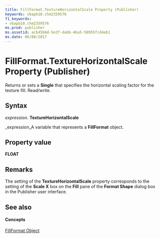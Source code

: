 ```yaml
---
title: FillFormat.TextureHorizontalScale Property (Publisher)
keywords: vbapb10.chm2359576
f1_keywords:
- vbapb10.chm2359576
ms.prod: publisher
ms.assetid: acb45b6d-5e2f-dabb-4ba5-58955fcd4eb1
ms.date: 06/08/2017
---
```



# FillFormat.TextureHorizontalScale Property (Publisher)

Returns or sets a  **Single** that specifies the horizontal scaling factor for the texture fill. Read/write.


## Syntax

 _expression_. **TextureHorizontalScale**

 _expression_A variable that represents a  **FillFormat** object.


## Property value

 **FLOAT**


## Remarks

The setting of the  **TextureHorizontalScale** property corresponds to the setting of the **Scale X** box on the **Fill** pane of the **Format Shape** dialog box in the Publisher user interface.


## See also


#### Concepts


 [FillFormat Object](Publisher.FillFormat.md)

